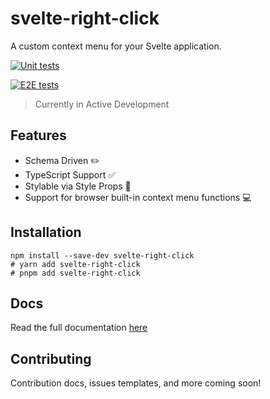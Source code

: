# svelte-right-click

A custom context menu for your Svelte application.

[![Unit tests](https://github.com/stordahl/svelte-right-click/actions/workflows/vitest.yml/badge.svg)](https://github.com/stordahl/svelte-right-click/actions/workflows/vitest.yml)

[![E2E tests](https://github.com/stordahl/svelte-right-click/actions/workflows/playwright.yml/badge.svg)](https://github.com/stordahl/svelte-right-click/actions/workflows/playwright.yml)


> Currently in Active Development

## Features
- Schema Driven ✏️
- TypeScript Support ✅
- Stylable via Style Props 🎨
- Support for browser built-in context menu functions 💻

## Installation

```shell
npm install --save-dev svelte-right-click
# yarn add svelte-right-click
# pnpm add svelte-right-click
```

## Docs

Read the full documentation [here](https://svelte-right-click.vercel.app)

## Contributing

Contribution docs, issues templates, and more coming soon!
